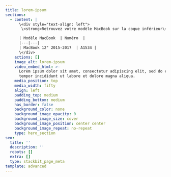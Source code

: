 ```yaml
---
title: lorem-ipsum
sections:
  - content: |
      \<div style="text-align: left">
       \<strong>Retrouvez votre modèle MacBook sur la coque inférieur\</strong>

      | Modèle MacBook  | Numéro  |
      |---|---|
      | MacBook 12" 2015-2017  | A1534 |
      \</div>
    actions: []
    image_alt: lorem-ipsum
    video_embed_html: >-
      Lorem ipsum dolor sit amet, consectetur adipiscing elit, sed do eiusmod
      tempor incididunt ut labore et dolore magna aliqua.
    media_position: top
    media_width: fifty
    align: left
    padding_top: medium
    padding_bottom: medium
    has_border: false
    background_color: none
    background_image_opacity: 0
    background_image_size: cover
    background_image_position: center center
    background_image_repeat: no-repeat
    type: hero_section
seo:
  title: ''
  description: ''
  robots: []
  extra: []
  type: stackbit_page_meta
template: advanced
---
```

